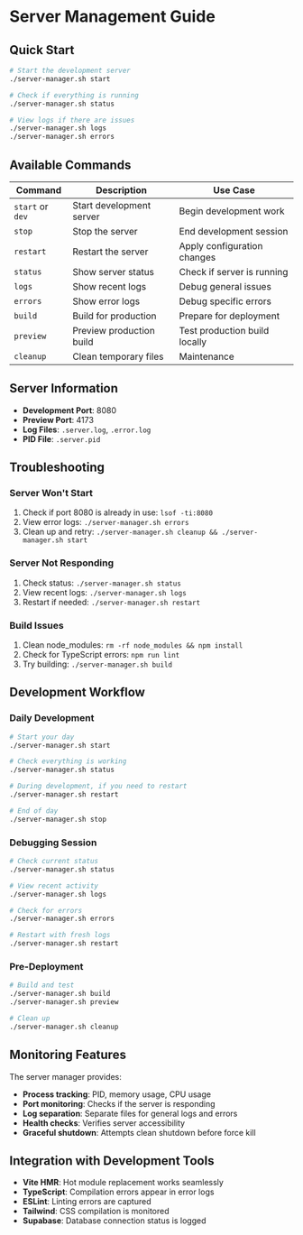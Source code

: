 # Server Management Guide

## Quick Start

```bash
# Start the development server
./server-manager.sh start

# Check if everything is running
./server-manager.sh status

# View logs if there are issues
./server-manager.sh logs
./server-manager.sh errors
```

## Available Commands

| Command | Description | Use Case |
|---------|-------------|----------|
| `start` or `dev` | Start development server | Begin development work |
| `stop` | Stop the server | End development session |
| `restart` | Restart the server | Apply configuration changes |
| `status` | Show server status | Check if server is running |
| `logs` | Show recent logs | Debug general issues |
| `errors` | Show error logs | Debug specific errors |
| `build` | Build for production | Prepare for deployment |
| `preview` | Preview production build | Test production build locally |
| `cleanup` | Clean temporary files | Maintenance |

## Server Information

- **Development Port**: 8080
- **Preview Port**: 4173
- **Log Files**: `.server.log`, `.error.log`
- **PID File**: `.server.pid`

## Troubleshooting

### Server Won't Start
1. Check if port 8080 is already in use: `lsof -ti:8080`
2. View error logs: `./server-manager.sh errors`
3. Clean up and retry: `./server-manager.sh cleanup && ./server-manager.sh start`

### Server Not Responding
1. Check status: `./server-manager.sh status`
2. View recent logs: `./server-manager.sh logs`
3. Restart if needed: `./server-manager.sh restart`

### Build Issues
1. Clean node_modules: `rm -rf node_modules && npm install`
2. Check for TypeScript errors: `npm run lint`
3. Try building: `./server-manager.sh build`

## Development Workflow

### Daily Development
```bash
# Start your day
./server-manager.sh start

# Check everything is working
./server-manager.sh status

# During development, if you need to restart
./server-manager.sh restart

# End of day
./server-manager.sh stop
```

### Debugging Session
```bash
# Check current status
./server-manager.sh status

# View recent activity
./server-manager.sh logs

# Check for errors
./server-manager.sh errors

# Restart with fresh logs
./server-manager.sh restart
```

### Pre-Deployment
```bash
# Build and test
./server-manager.sh build
./server-manager.sh preview

# Clean up
./server-manager.sh cleanup
```

## Monitoring Features

The server manager provides:
- **Process tracking**: PID, memory usage, CPU usage
- **Port monitoring**: Checks if the server is responding
- **Log separation**: Separate files for general logs and errors
- **Health checks**: Verifies server accessibility
- **Graceful shutdown**: Attempts clean shutdown before force kill

## Integration with Development Tools

- **Vite HMR**: Hot module replacement works seamlessly
- **TypeScript**: Compilation errors appear in error logs
- **ESLint**: Linting errors are captured
- **Tailwind**: CSS compilation is monitored
- **Supabase**: Database connection status is logged